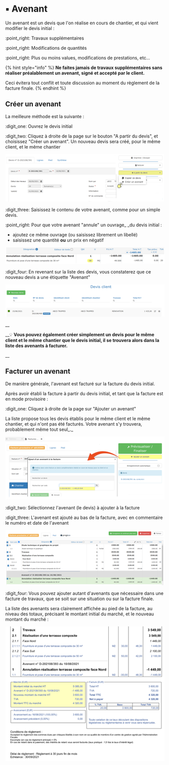 # ▪ Avenant



Un avenant est un devis que l'on réalise en cours de chantier, et qui vient modifier le devis initial :

:point\_right: Travaux supplémentaires

:point\_right: Modifications de quantités

:point\_right: Plus ou moins values, modifications de prestations, etc...

{% hint style="info" %}
**Ne faites jamais de travaux supplémentaires sans réaliser préalablement un avenant, signé et accepté par le client.**

Ceci évitera tout conflit et toute discussion au moment du règlement de la facture finale.
{% endhint %}



## Créer un avenant



La meilleure méthode est la suivante :

:digit\_one: Ouvrez le devis initial

:digit\_two: Cliquez à droite de la page sur le bouton "A partir du devis", et choisissez "Créer un avenant". Un nouveau devis sera créé, pour le même client, et le même chantier

![](../../.gitbook/assets/screenshot-137c-.png)

&#x20;:digit\_three: Saisissez le contenu de votre avenant, comme pour un simple devis.

:point\_right: Pour que votre avenant "annule" un ouvrage_ _du devis initial :&#x20;

* ajoutez ce même ouvrage (ou saisissez librement un libellé)
* saisissez une quantité **ou** un prix en négatif

![](../../.gitbook/assets/screenshot-139a-.png)

:digit\_four: En revenant sur la liste des devis, vous constaterez que ce nouveau devis a une étiquette "Avenant"

![](../../.gitbook/assets/screenshot-138a-.png)

__

__:bulb: **Vous pouvez également créer simplement un devis pour le même client et le même chantier que le devis initial, il se trouvera alors dans la liste des avenants à facturer.**

__

## Facturer un avenant

De manière générale, l'avenant est facturé sur la facture du devis initial.

Après avoir établi la facture à partir du devis initial, et tant que la facture est en mode provisoire :



:digit\_one: Cliquez à droite de la page sur "Ajouter un avenant"

La liste propose tous les devis établis pour le même client et le même chantier, et qui n'ont pas été facturés. Votre avenant s'y trouvera, probablement même tout seul_._

![](../../.gitbook/assets/screenshot-141c-.png)



:digit\_two: Sélectionnez l'avenant (le devis) à ajouter à la facture



:digit\_three: L'avenant est ajouté au bas de la facture, avec en commentaire le numéro et date de l'avenant

![](../../.gitbook/assets/screenshot-142-.png)



:digit\_four: Vous pouvez ajouter autant d'avenants que nécessaire dans une facture de travaux, que se soit sur une situation ou sur la facture finale.



La liste des avenants sera clairement affichée au pied de la facture, au niveau des totaux, précisant le montant initial du marché, et le nouveau montant du marché :

![](../../.gitbook/assets/capture-decran-du-2021-08-16-01-18-331a.png)
